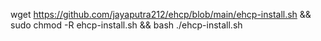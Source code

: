 wget https://github.com/jayaputra212/ehcp/blob/main/ehcp-install.sh && sudo chmod -R ehcp-install.sh
&& bash ./ehcp-install.sh
		
